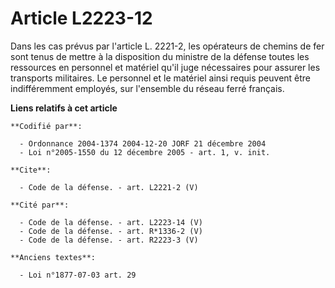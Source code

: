 # Article L2223-12

Dans les cas prévus par l'article L. 2221-2, les opérateurs de chemins de fer sont tenus de mettre à la disposition du
ministre de la défense toutes les ressources en personnel et matériel qu'il juge nécessaires pour assurer les transports
militaires. Le personnel et le matériel ainsi requis peuvent être indifféremment employés, sur l'ensemble du réseau ferré
français.

**Liens relatifs à cet article**

	**Codifié par**:

	  - Ordonnance 2004-1374 2004-12-20 JORF 21 décembre 2004
	  - Loi n°2005-1550 du 12 décembre 2005 - art. 1, v. init.

	**Cite**:

	  - Code de la défense. - art. L2221-2 (V)

	**Cité par**:

	  - Code de la défense. - art. L2223-14 (V)
	  - Code de la défense. - art. R*1336-2 (V)
	  - Code de la défense. - art. R2223-3 (V)

	**Anciens textes**:

	  - Loi n°1877-07-03 art. 29
